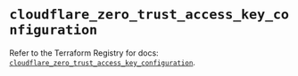 # `cloudflare_zero_trust_access_key_configuration`

Refer to the Terraform Registry for docs: [`cloudflare_zero_trust_access_key_configuration`](https://registry.terraform.io/providers/cloudflare/cloudflare/5.7.0/docs/resources/zero_trust_access_key_configuration).
